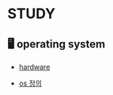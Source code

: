 # STUDY

## 🖥️ operating system 

- [hardware](https://github.com/LeeYuchan75/study/blob/main/operating%20system/os%201%EC%9E%A5.md#하드웨어hw)

- [os 정의](https://github.com/LeeYuchan75/study/blob/main/operating%20system/os%201%EC%9E%A5.md#os-정의)

